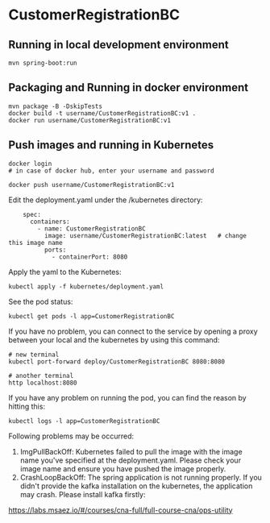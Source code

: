# CustomerRegistrationBC

## Running in local development environment

```
mvn spring-boot:run
```

## Packaging and Running in docker environment

```
mvn package -B -DskipTests
docker build -t username/CustomerRegistrationBC:v1 .
docker run username/CustomerRegistrationBC:v1
```

## Push images and running in Kubernetes

```
docker login 
# in case of docker hub, enter your username and password

docker push username/CustomerRegistrationBC:v1
```

Edit the deployment.yaml under the /kubernetes directory:
```
    spec:
      containers:
        - name: CustomerRegistrationBC
          image: username/CustomerRegistrationBC:latest   # change this image name
          ports:
            - containerPort: 8080

```

Apply the yaml to the Kubernetes:
```
kubectl apply -f kubernetes/deployment.yaml
```

See the pod status:
```
kubectl get pods -l app=CustomerRegistrationBC
```

If you have no problem, you can connect to the service by opening a proxy between your local and the kubernetes by using this command:
```
# new terminal
kubectl port-forward deploy/CustomerRegistrationBC 8080:8080

# another terminal
http localhost:8080
```

If you have any problem on running the pod, you can find the reason by hitting this:
```
kubectl logs -l app=CustomerRegistrationBC
```

Following problems may be occurred:

1. ImgPullBackOff:  Kubernetes failed to pull the image with the image name you've specified at the deployment.yaml. Please check your image name and ensure you have pushed the image properly.
1. CrashLoopBackOff: The spring application is not running properly. If you didn't provide the kafka installation on the kubernetes, the application may crash. Please install kafka firstly:

https://labs.msaez.io/#/courses/cna-full/full-course-cna/ops-utility

